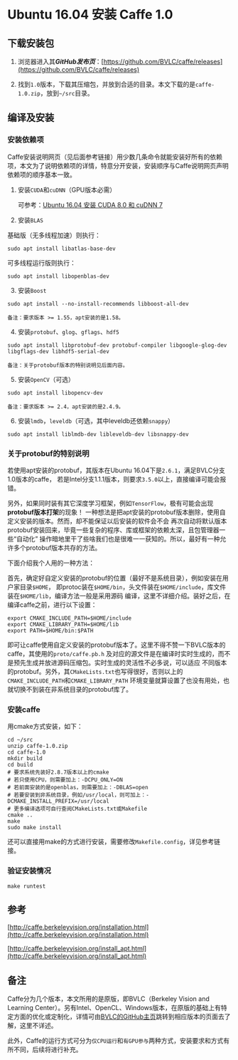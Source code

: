 <meta http-equiv="Content-Type" content="text/html; charset=utf-8">

# Ubuntu 16.04 安装 Caffe 1.0

## 下载安装包

1. 浏览器进入其***GitHub发布页***：[https://github.com/BVLC/caffe/releases](https://github.com/BVLC/caffe/releases)

2. 找到`1.0`版本，下载其压缩包，并放到合适的目录。本文下载的是`caffe-1.0.zip`，放到`~/src`目录。

## 编译及安装

### 安装依赖项

Caffe安装说明网页（见后面参考链接）用少数几条命令就能安装好所有的依赖项，本文为了说明依赖项的详情，特意分开安装，安装顺序与Caffe说明网页声明依赖项的顺序基本一致。

1. 安装`CUDA`和`cuDNN`（GPU版本必需）

    可参考：<a href="Ubuntu_16.04安装CUDA_8.0和cuDNN_7.md">Ubuntu 16.04 安装 CUDA 8.0 和 cuDNN 7</a>

2. 安装`BLAS`

基础版（无多线程加速）则执行：

```
sudo apt install libatlas-base-dev
```

可多线程运行版则执行：

````
sudo apt install libopenblas-dev
````

3. 安装`Boost`

```
sudo apt install --no-install-recommends libboost-all-dev

备注：要求版本 >= 1.55，apt安装的是1.58。
```

4. 安装`protobuf`、`glog`、`gflags`、`hdf5`

```
sudo apt install libprotobuf-dev protobuf-compiler libgoogle-glog-dev libgflags-dev libhdf5-serial-dev

备注：关于protobuf版本的特别说明见后面内容。
```

5. 安装`OpenCV`（可选）

```
sudo apt install libopencv-dev

备注：要求版本 >= 2.4，apt安装的是2.4.9。
```

6. 安装`lmdb`，`leveldb`（可选，其中leveldb还依赖`snappy`）

```
sudo apt install liblmdb-dev libleveldb-dev libsnappy-dev
```

### 关于protobuf的特别说明

若使用apt安装的protobuf，其版本在Ubuntu 16.04下是`2.6.1`，满足BVLC分支1.0版本的caffe，
若是Intel分支1.1.1版本，则要求`3.5.0`以上，直接编译可能会报错。<br>

另外，如果同时装有其它深度学习框架，例如`TensorFlow`，极有可能会出现**protobuf版本打架**的现象！
一种想法是把apt安装的protobuf版本删除，使用自定义安装的版本。然而，却不能保证以后安装的软件会不会
再次自动将默认版本protobuf安装回来，毕竟一些复杂的程序、库或框架的依赖太深，且包管理器一些“自动化”
操作暗地里干了些啥我们也是很难一一获知的。所以，最好有一种允许多个protobuf版本共存的方法。<br>

下面介绍我个人用的一种方法：<br>

首先，确定好自定义安装的protobuf的位置（最好不是系统目录），例如安装在用户家目录`$HOME`，
即protoc装在`$HOME/bin`，头文件装在`$HOME/include`，库文件装在`$HOME/lib`，编译方法一般是采用源码
编译，这里不详细介绍。装好之后，在编译caffe之前，进行以下设置：

```
export CMAKE_INCLUDE_PATH=$HOME/include
export CMAKE_LIBRARY_PATH=$HOME/lib
export PATH=$HOME/bin:$PATH
```

即可让caffe使用自定义安装的protobuf版本了。这里不得不赞一下BVLC版本的caffe，其使用的`proto/caffe.pb.h`
及对应的源文件是在编译时实时生成的，而不是预先生成并放进源码压缩包。实时生成的灵活性不必多说，可以适应
不同版本的protobuf。另外，其`CMakeLists.txt`也写得很好，否则以上的`CMAKE_INCLUDE_PATH`和`CMAKE_LIBRARY_PATH`
环境变量就算设置了也没有用处，也就切换不到装在非系统目录的protobuf库了。

### 安装caffe

用cmake方式安装，如下：

```
cd ~/src
unzip caffe-1.0.zip
cd caffe-1.0
mkdir build
cd build
# 要求系统先装好2.8.7版本以上的cmake
# 若只使用CPU，则需要加上：-DCPU_ONLY=ON
# 若前面安装的是openblas，则需要加上：-DBLAS=open
# 若要安装到非系统目录，例如/usr/local，则可加上：-DCMAKE_INSTALL_PREFIX=/usr/local
# 更多编译选项可自行查阅CMakeLists.txt或Makefile
cmake ..
make
sudo make install
```

还可以直接用make的方式进行安装，需要修改`Makefile.config`，详见参考链接。

### 验证安装情况

```
make runtest
```

## 参考

[http://caffe.berkeleyvision.org/installation.html](http://caffe.berkeleyvision.org/installation.html)

[http://caffe.berkeleyvision.org/install_apt.html](http://caffe.berkeleyvision.org/install_apt.html)

## 备注

Caffe分为几个版本，本文所用的是原版，即BVLC（Berkeley Vision and Learning Center）。另有Intel、OpenCL、Windows版本，在原版的基础上有特定方面的优化或定制化，详情可由[BVLC的GitHub主页](https://github.com/BVLC/caffe.git)跳转到相应版本的页面去了解，这里不详述。

此外，Caffe的运行方式可分为`仅CPU运行`和`有GPU参与`两种方式，安装要求和方式有所不同，后续将进行补充。

